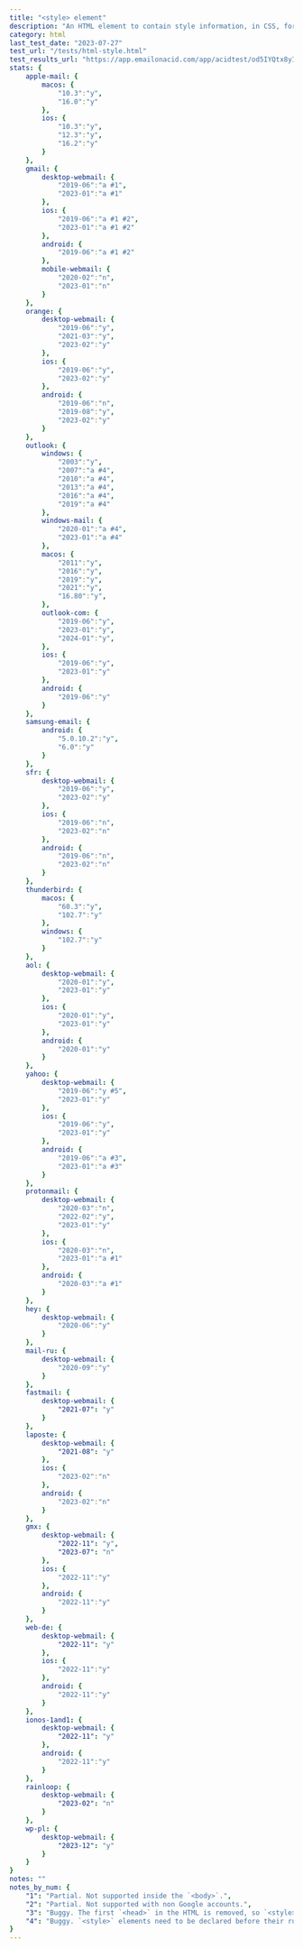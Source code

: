 ```yaml
---
title: "<style> element"
description: "An HTML element to contain style information, in CSS, for a document or part of a document."
category: html
last_test_date: "2023-07-27"
test_url: "/tests/html-style.html"
test_results_url: "https://app.emailonacid.com/app/acidtest/od5IYQtx8yIbIUbeRyQXnP0yzFKEm2E9CKa3FU4BcEXFv/list"
stats: {
    apple-mail: {
        macos: {
            "10.3":"y",
            "16.0":"y"
        },
        ios: {
            "10.3":"y",
            "12.3":"y",
            "16.2":"y"
        }
    },
    gmail: {
        desktop-webmail: {
            "2019-06":"a #1",
            "2023-01":"a #1"
        },
        ios: {
            "2019-06":"a #1 #2",
            "2023-01":"a #1 #2"
        },
        android: {
            "2019-06":"a #1 #2"
        },
        mobile-webmail: {
            "2020-02":"n",
            "2023-01":"n"
        }
    },
    orange: {
        desktop-webmail: {
            "2019-06":"y",
            "2021-03":"y",
            "2023-02":"y"
        },
        ios: {
            "2019-06":"y",
            "2023-02":"y"
        },
        android: {
            "2019-06":"n",
            "2019-08":"y",
            "2023-02":"y"
        }
    },
    outlook: {
        windows: {
            "2003":"y",
            "2007":"a #4",
            "2010":"a #4",
            "2013":"a #4",
            "2016":"a #4",
            "2019":"a #4"
        },
        windows-mail: {
            "2020-01":"a #4",
            "2023-01":"a #4"
        },
        macos: {
            "2011":"y",
            "2016":"y",
            "2019":"y",
            "2021":"y",
            "16.80":"y",
        },
        outlook-com: {
            "2019-06":"y",
            "2023-01":"y",
            "2024-01":"y",
        },
        ios: {
            "2019-06":"y",
            "2023-01":"y"
        },
        android: {
            "2019-06":"y"
        }
    },
    samsung-email: {
        android: {
            "5.0.10.2":"y",
            "6.0":"y"
        }
    },
    sfr: {
        desktop-webmail: {
            "2019-06":"y",
            "2023-02":"y"
        },
        ios: {
            "2019-06":"n",
            "2023-02":"n"
        },
        android: {
            "2019-06":"n",
            "2023-02":"n"
        }
    },
    thunderbird: {
        macos: {
            "60.3":"y",
            "102.7":"y"
        },
        windows: {
            "102.7":"y"
        }
    },
    aol: {
        desktop-webmail: {
            "2020-01":"y",
            "2023-01":"y"
        },
        ios: {
            "2020-01":"y",
            "2023-01":"y"
        },
        android: {
            "2020-01":"y"
        }
    },
    yahoo: {
        desktop-webmail: {
            "2019-06":"y #5",
            "2023-01":"y"
        },
        ios: {
            "2019-06":"y",
            "2023-01":"y"
        },
        android: {
            "2019-06":"a #3",
            "2023-01":"a #3"
        }
    },
    protonmail: {
        desktop-webmail: {
            "2020-03":"n",
            "2022-02":"y",
            "2023-01":"y"
        },
        ios: {
            "2020-03":"n",
            "2023-01":"a #1"
        },
        android: {
            "2020-03":"a #1"
        }
    },
    hey: {
        desktop-webmail: {
            "2020-06":"y"
        }
    },
    mail-ru: {
        desktop-webmail: {
            "2020-09":"y"
        }
    },
    fastmail: {
        desktop-webmail: {
            "2021-07": "y"
        }
    },
    laposte: {
        desktop-webmail: {
            "2021-08": "y"
        },
        ios: {
            "2023-02":"n"
        },
        android: {
            "2023-02":"n"
        }
    },
	gmx: {
		desktop-webmail: {
            "2022-11": "y",
			"2023-07": "n"
		},
		ios: {
			"2022-11":"y"
		},
		android: {
			"2022-11":"y"
		}
	},
	web-de: {
		desktop-webmail: {
			"2022-11": "y"
		},
		ios: {
			"2022-11":"y"
		},
		android: {
			"2022-11":"y"
		}
	},
    ionos-1and1: {
        desktop-webmail: {
            "2022-11": "y"
        },
        android: {
            "2022-11":"y"
        }
    },
    rainloop: {
        desktop-webmail: {
            "2023-02": "n"
        }
    },
    wp-pl: {
        desktop-webmail: {
            "2023-12": "y"
        }
    }
}
notes: ""
notes_by_num: {
    "1": "Partial. Not supported inside the `<body>`.",
    "2": "Partial. Not supported with non Google accounts.",
    "3": "Buggy. The first `<head>` in the HTML is removed, so `<style>` elements need to be in a second `<head>` element.",
    "4": "Buggy. `<style>` elements need to be declared before their rules are used.",
}
---
```

